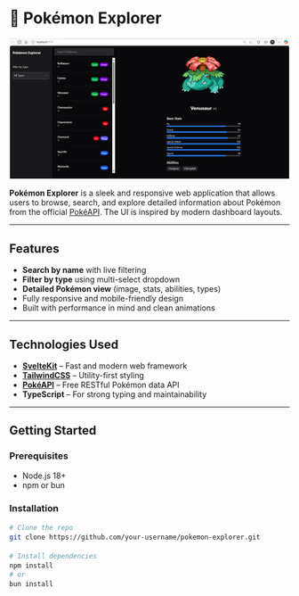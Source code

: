 # 🧭 Pokémon Explorer

![App Screenshot](static/screenshot.png)

**Pokémon Explorer** is a sleek and responsive web application that allows users to browse, search, and explore detailed information about Pokémon from the official [PokéAPI](https://pokeapi.co/). The UI is inspired by modern dashboard layouts.

---

##  Features

-  **Search by name** with live filtering
-  **Filter by type** using multi-select dropdown
-  **Detailed Pokémon view** (image, stats, abilities, types)
-   Fully responsive and mobile-friendly design
-   Built with performance in mind and clean animations

---

## Technologies Used

- **[SvelteKit](https://kit.svelte.dev/)** – Fast and modern web framework
- **[TailwindCSS](https://tailwindcss.com/)** – Utility-first styling
- **[PokéAPI](https://pokeapi.co/)** – Free RESTful Pokémon data API
- **TypeScript** – For strong typing and maintainability

---

## Getting Started

### Prerequisites

- Node.js 18+
- npm or bun

### Installation

```bash
# Clone the repo
git clone https://github.com/your-username/pokemon-explorer.git

# Install dependencies
npm install
# or
bun install
